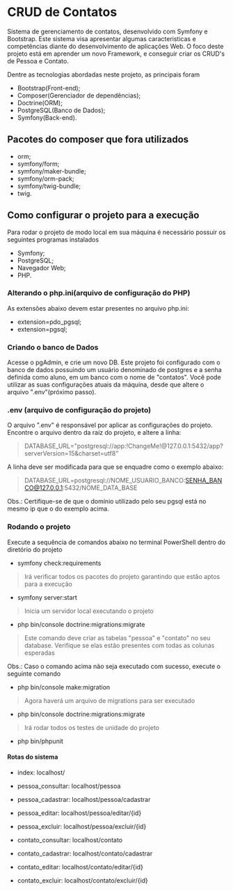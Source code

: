 # CRUD de Contatos

Sistema de gerenciamento de contatos, desenvolvido com Symfony e Bootstrap. Este sistema visa apresentar algumas caracteristicas e competências diante do desenvolvimento de aplicações Web. O foco deste projeto está em aprender um novo Framework, e conseguir criar os CRUD's de Pessoa e Contato.

Dentre as tecnologias abordadas neste projeto, as principais foram

- Bootstrap(Front-end);
- Composer(Gerenciador de dependências);
- Doctrine(ORM);
- PostgreSQL(Banco de Dados);
- Symfony(Back-end).

## Pacotes do composer que fora utilizados

- orm;
- symfony/form;
- symfony/maker-bundle;
- symfony/orm-pack;
- symfony/twig-bundle;
- twig.

## Como configurar o projeto para a execução

Para rodar o projeto de modo local em sua máquina é necessário possuir os seguintes programas instalados

- Symfony;
- PostgreSQL;
- Navegador Web;
- PHP.

### Alterando o php.ini(arquivo de configuração do PHP)

As extensões abaixo devem estar presentes no arquivo php.ini:

- extension=pdo_pgsql;
- extension=pgsql;

### Criando o banco de Dados

Acesse o pgAdmin, e crie um novo DB. Este projeto foi configurado com o banco de dados possuindo um usuário denominado de postgres e a senha definida como aluno, em um banco com o nome de "contatos". Você pode utilizar as suas configurações atuais da máquina, desde que altere o arquivo ".env"(próximo passo).

### .env (arquivo de configuração do projeto)

O arquivo ".env" é responsável por aplicar as configurações do projeto. Encontre o arquivo dentro da raíz do projeto, e altere a linha:

>DATABASE_URL="postgresql://app:!ChangeMe!@127.0.0.1:5432/app?serverVersion=15&charset=utf8"

A linha deve ser modificada para que se enquadre como o exemplo abaixo: 
>DATABASE_URL=postgresql://NOME_USUARIO_BANCO:SENHA_BANCO@127.0.0.1:5432/NOME_DATA_BASE

Obs.: Certifique-se de que o domínio utilizado pelo seu pgsql está no mesmo ip que o do exemplo acima.

### Rodando o projeto

Execute a sequência de comandos abaixo no terminal PowerShell dentro do diretório do projeto

- symfony check:requirements

> Irá verificar todos os pacotes do projeto garantindo que estão aptos para a execução

- symfony server:start

> Inicia um servidor local executando o projeto

- php bin/console doctrine:migrations:migrate

> Este comando deve criar as tabelas "pessoa" e "contato" no seu database. Verifique se elas estão presentes com todas as colunas esperadas

Obs.: Caso o comando acima não seja executado com sucesso, execute o seguinte comando

- php bin/console make:migration

> Agora haverá um arquivo de migrations para ser executado

- php bin/console doctrine:migrations:migrate

> Irá rodar todos os testes de unidade do projeto

- php bin/phpunit

#### Rotas do sistema

- index: localhost/

- pessoa_consultar: localhost/pessoa

- pessoa_cadastrar: localhost/pessoa/cadastrar

- pessoa_editar: localhost/pessoa/editar/{id}

- pessoa_excluir: localhost/pessoa/excluir/{id}

- contato_consultar: localhost/contato

- contato_cadastrar: localhost/contato/cadastrar

- contato_editar: localhost/contato/editar/{id}

- contato_excluir: localhost/contato/excluir/{id}
